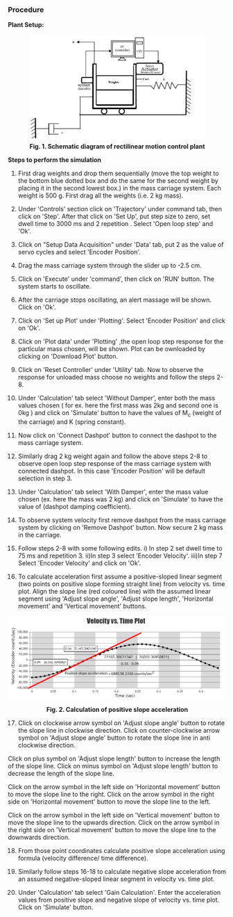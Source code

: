 ### Procedure

**Plant Setup:**
								
<div align="center">
<img  src="./images/scth.png" style="width:81%;height:30%"><br/>
<b>Fig. 1. Schematic diagram of rectilinear motion control plant</b>
</div>
								
								
**Steps to perform the simulation**
								
1. First drag weights and drop them sequentially (move the top weight to the bottom blue dotted box and do the same for the second weight by placing it in the second lowest box.) in the mass carriage system. 
Each weight is 500 g. First drag all the weights (i.e. 2 kg mass).
							  
2. Under 'Controls' section click on 'Trajectory' under command tab, then click on 'Step'. After that click on 'Set Up', put step size to zero, set dwell time to 3000 ms and 2 repetition . Select 'Open loop step' and 'Ok'.
							 
3. Click on "Setup Data Acquisition" under 'Data' tab, put 2 as the value of servo cycles and select 'Encoder Position'.

4. Drag the mass carriage system through the slider up to -2.5 cm.

5. Click on 'Execute' under 'command', then click on 'RUN' button. The system starts to oscillate.

6. After the carriage stops oscillating, an alert massage will be shown. Click on 'Ok'.

7. Click on 'Set up Plot' under 'Plotting'. Select 'Encoder Position' and click on 'Ok'.

8.  Click on 'Plot data' under 'Plotting' ,the open loop step response for the particular mass chosen, will be shown. Plot can be ownloaded by clicking on 'Download Plot' button.
							 
9. Click on 'Reset Controller' under 'Utility' tab. Now to observe the response for unloaded mass choose no weights and follow the steps 2-8.
							
10. Under 'Calculation' tab select 'Without Damper', enter both the mass values chosen ( for ex. here the first mass was 2kg and second one is 0kg ) and click on 'Simulate' button to have the values of M<sub>c</sub> (weight of the carriage) and K (spring constant).

11. Now click on 'Connect Dashpot' button to connect the dashpot to the mass carriage system.
							 
12. Similarly drag 2 kg weight again and follow the above steps 2-8 to observe open loop step response of the mass carriage system with connected dashpot.
In this case 'Encoder Position' will be default selection in step 3.
							 
13. Under 'Calculation' tab select 'With Damper', enter the mass value chosen (ex. here the mass was 2 kg) and click on 'Simulate' to have the value of (dashpot damping coefficient).
							 
14. To observe system velocity first remove dashpot from the mass carriage system by clicking on 'Remove Dashpot' button. Now secure 2 kg mass in the carriage.
							 
15. Follow steps 2-8 with some following edits.
i) In step 2 set dwell time to 75 ms and repetition 3.
ii)In step 3 select 'Encoder Velocity'.
iii)In step 7 Select 'Encoder Velocity' and click on 'Ok'.
					 
16. To calculate acceleration first assume a positive-sloped linear segment (two points on positive slope forming straight line) from velocity vs. time plot. Align the slope line (red coloured line) 
with the assumed linear segment using 'Adjust slope angle', 'Adjust slope length', 'Horizontal movement' and 'Vertical movement' buttons.

<div align="center">
<img  src="./images/plot2.png" class="img-fluid"><br/>
	
<b>Fig. 2. Calculation of positive slope acceleration</b>
</div>
							 
17. Click on clockwise arrow symbol on 'Adjust slope angle' button to rotate the slope line in clockwise direction.
Click on counter-clockwise arrow symbol on 'Adjust slope angle' button to rotate the slope line in anti clockwise direction.

Click on plus symbol on 'Adjust slope length' button to increase the length of the slope line.
Click on minus symbol on 'Adjust slope length' button to decrease the length of the slope line.

Click on the arrow symbol in the left side on 'Horizontal movement' button to move the slope line to the right.
Click on the arrow symbol in the right side on 'Horizontal movement' button to move the slope line to the left.
								
Click on the arrow symbol in the left side on 'Vertical movement' button to move the slope line to the upwards direction.
Click on the arrow symbol in the right side on 'Vertical movement' button to move the slope line to the downwards direction.
							 
18. From those point coordinates calculate positive slope acceleration using formula (velocity difference/ time difference).
    
19. Similarly follow steps 16-18 to calculate negative slope acceleration from an assumed negative-sloped linear segment in velocity vs. time plot.

20. Under 'Calculation' tab select 'Gain Calculation'. Enter the acceleration values from positive slope and negative slope of velocity vs. time plot. Click on 'Simulate' button.

 					
  
